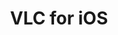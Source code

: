 ---
description: 其他平台上声名远扬的开源播放器。需要先导入视频到iphone，这个过程对于所有第三方播放器来说都有些麻烦。
layout: post
results:
- primaryGenreName: Photo & Video
  version: '2.0.1'
  trackViewUrl: https://itunes.apple.com/cn/app/vlc-for-ios/id650377962?mt=8&uo=4
  artworkUrl100: http://a1661.phobos.apple.com/us/r1000/019/Purple6/v4/e1/b1/4a/e1b14aa7-a865-7f23-87a0-d4b6eb340615/mzl.kbdmljqk.png
  artworkUrl60: http://a490.phobos.apple.com/us/r1000/027/Purple/v4/4b/3d/06/4b3d06a5-b025-324d-3a4f-f0dfaa22d996/Icon.png
  userRatingCountForCurrentVersion: 27
  sellerName: VideoLAN
  supportedDevices:
  - iPad23G
  - iPadFourthGen
  - iPadWifi
  - iPodTouchourthGen
  - iPodTouchFifthGen
  - iPhone-3GS
  - iPad3G
  - iPadThirdGen
  - iPhone4S
  - iPadMini
  - iPadThirdGen4G
  - iPhone4
  - iPadMini4G
  - iPodTouchThirdGen
  - iPhone5
  - iPad2Wifi
  - iPadFourthGen4G
  genres:
  - 摄影与录像
  - 娱乐
  trackName: VLC for iOS
  description: 'VLC iOS is a port of the famous free media player to iDevices.

    It can play all your movies and shows in most formats directly without
    conversion.


    VLC on iOS is completely free and open source.'
  price: 0
  trackId: 650377962
  releaseDate: '2013-07-19T07:00:00Z'
  screenshotUrls:
  - http://a4.mzstatic.com/us/r1000/002/Purple/v4/d6/bc/81/d6bc814b-b804-adb9-fbe7-1867fa2e6d47/V4HttpAssetRepositoryClient-mzl.gprdkhxa.jpg-4052895957572187983.1136x1136-75.jpg
  - http://a4.mzstatic.com/us/r1000/000/Purple4/v4/8a/a8/91/8aa89164-99c6-95a0-15a5-a9ebffde2400/V4HttpAssetRepositoryClient-mzl.zitpbthq.jpg-2690536231050103331.340x340-75.jpg
  artistViewUrl: https://itunes.apple.com/cn/artist/videolan/id599606329?uo=4
  primaryGenreId: 6008
  userRatingCount: 27
  averageUserRatingForCurrentVersion: 4.5
  kind: software
  fileSizeBytes: '16742889'
  bundleId: org.videolan.vlc-ios
  releaseNotes: 'Update of Russian and Spanish translation.

    Minor crash fix and interface fix for iPhone 4.'
  trackContentRating: 4+
  artistName: VideoLAN
  trackCensoredName: VLC for iOS
  isGameCenterEnabled: false
  contentAdvisoryRating: 4+
  languageCodesISO2A:
  - EN
  - FI
  - FR
  - DE
  - ID
  - IT
  - JA
  - RU
  - ES
  averageUserRating: 4.5
  features:
  - iosUniversal
  wrapperType: software
  artworkUrl512: http://a1661.phobos.apple.com/us/r1000/019/Purple6/v4/e1/b1/4a/e1b14aa7-a865-7f23-87a0-d4b6eb340615/mzl.kbdmljqk.png
  formattedPrice: 免费
  artistId: 599606329
  genreIds:
  - '6008'
  - '6016'
  currency: CNY
  ipadScreenshotUrls:
  - http://a2.mzstatic.com/us/r1000/026/Purple/v4/db/52/e0/db52e0c0-4f77-0be5-7c8a-ca12c1f75d42/V4HttpAssetRepositoryClient-mzl.gqszmuho.jpg-1115665964136736965.480x480-75.jpg
  - http://a5.mzstatic.com/us/r1000/028/Purple4/v4/c3/82/0a/c3820ac6-c022-f72c-e539-f31e5e0058c3/V4HttpAssetRepositoryClient-mzl.soltihba.jpg-1038680344352419997.480x480-75.jpg
  - http://a5.mzstatic.com/us/r1000/029/Purple/v4/ef/54/91/ef54917a-0563-42b9-8a86-4b921ecd0fda/V4HttpAssetRepositoryClient-mzl.somwqujo.jpg-5968312844935134863.480x480-75.jpg
category: 摄影与录像
tags: tag1
resultCount: 1
title: VLC for iOS

---